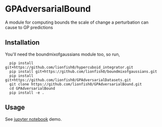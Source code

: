 # GPAdversarialBound
A module for computing bounds the scale of change a perturbation can cause to GP predictions

## Installation

You'll need the boundmixofgaussians module too, so run,

      pip install git+https://github.com/lionfish0/hypercuboid_integrator.git
      pip install git+https://github.com/lionfish0/boundmixofgaussians.git
      pip install git+https://github.com/lionfish0/GPAdversarialDatasets.git
      git clone https://github.com/lionfish0/GPAdversarialBound.git
      cd GPAdversarialBound
      pip install -e .
      
## Usage

See <a href="https://github.com/lionfish0/GPAdversarialBound/blob/master/jupyter/Full%20Sparse%20Version%20Demo.ipynb">jupyter notebook</a> demo.

